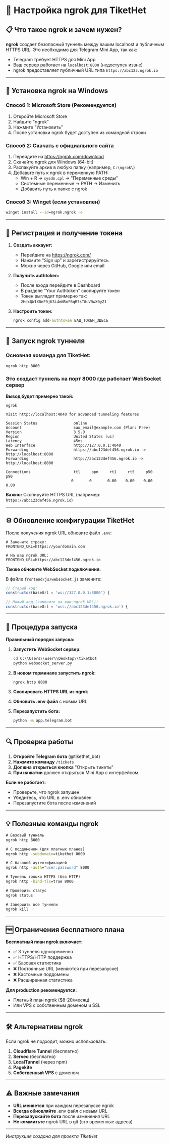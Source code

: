 # 🚀 Настройка ngrok для TiketHet

## 📋 Что такое ngrok и зачем нужен?

**ngrok** создает безопасный туннель между вашим localhost и публичным HTTPS URL. Это необходимо для Telegram Mini App, так как:

- Telegram требует HTTPS для Mini App
- Ваш сервер работает на `localhost:8000` (недоступен извне)
- ngrok предоставляет публичный URL типа `https://abc123.ngrok.io`

---

## 🔧 Установка ngrok на Windows

### Способ 1: Microsoft Store (Рекомендуется)
1. Откройте Microsoft Store
2. Найдите "ngrok" 
3. Нажмите "Установить"
4. После установки ngrok будет доступен из командной строки

### Способ 2: Скачать с официального сайта
1. Перейдите на https://ngrok.com/download
2. Скачайте ngrok для Windows (64-bit)
3. Распакуйте архив в любую папку (например, `C:\ngrok\`)
4. Добавьте путь к ngrok в переменную PATH:
   - Win + R → `sysdm.cpl` → "Переменные среды"
   - Системные переменные → PATH → Изменить
   - Добавить путь к папке с ngrok

### Способ 3: Winget (если установлен)
```cmd
winget install --id=ngrok.ngrok -e
```

---

## 🔑 Регистрация и получение токена

1. **Создать аккаунт:**
   - Перейдите на https://ngrok.com/
   - Нажмите "Sign up" и зарегистрируйтесь
   - Можно через GitHub, Google или email

2. **Получить authtoken:**
   - После входа перейдите в Dashboard
   - В разделе "Your Authtoken" скопируйте токен
   - Токен выглядит примерно так: `2HdxQW1X8eF9jK3L4mN5oP6qR7sT8uV9wX0yZ1`

3. **Настроить токен:**
   ```cmd
   ngrok config add-authtoken ВАШ_ТОКЕН_ЗДЕСЬ
   ```

---

## 🚀 Запуск ngrok туннеля

### Основная команда для TiketHet:
```cmd
ngrok http 8000
```

### Это создаст туннель на порт 8000 где работает WebSocket сервер

**Вывод будет примерно такой:**
```
ngrok                                                                                                               
                                                                                                                    
Visit http://localhost:4040 for advanced tunneling features                                                        
                                                                                                                    
Session Status                online                                                                               
Account                       ваш_email@example.com (Plan: Free)                                                    
Version                       3.5.0                                                                                
Region                        United States (us)                                                                   
Latency                       45ms                                                                                 
Web Interface                 http://127.0.0.1:4040                                                               
Forwarding                    https://abc123def456.ngrok.io -> http://localhost:8000                             
Forwarding                    http://abc123def456.ngrok.io -> http://localhost:8000                              
                                                                                                                    
Connections                   ttl     opn     rt1     rt5     p50     p90                                         
                             0       0       0.00    0.00    0.00    0.00   
```

**Важно:** Скопируйте HTTPS URL (например: `https://abc123def456.ngrok.io`)

---

## ⚙️ Обновление конфигурации TiketHet

После получения ngrok URL обновите файл `.env`:

```env
# Замените строку:
FRONTEND_URL=https://yourdomain.com

# На ваш ngrok URL:
FRONTEND_URL=https://abc123def456.ngrok.io
```

**Также обновите WebSocket подключения:**

В файле `frontend/js/websocket.js` замените:
```javascript
// Старый код:
constructor(baseUrl = 'ws://127.0.0.1:8000') {

// Новый код (замените на ваш ngrok URL):
constructor(baseUrl = 'wss://abc123def456.ngrok.io') {
```

---

## 🔄 Процедура запуска

**Правильный порядок запуска:**

1. **Запустить WebSocket сервер:**
   ```cmd
   cd C:\\Users\\user\\Desktop\\tiketbot
   python websocket_server.py
   ```

2. **В новом терминале запустить ngrok:**
   ```cmd
   ngrok http 8000
   ```

3. **Скопировать HTTPS URL из ngrok**

4. **Обновить .env файл** с новым URL

5. **Перезапустить бота:**
   ```cmd
   python -m app.telegram.bot
   ```

---

## 🔍 Проверка работы

1. **Откройте Telegram бота** (@tikethet_bot)
2. **Нажмите команду** `/tickets`
3. **Должна открыться кнопка** "Открыть тикеты" 
4. **При нажатии** должен открыться Mini App с интерфейсом

**Если не работает:**
- Проверьте, что ngrok запущен
- Убедитесь, что URL в .env обновлен
- Перезапустите бота после изменений

---

## 💡 Полезные команды ngrok

```cmd
# Базовый туннель
ngrok http 8000

# С поддоменом (для платных планов)
ngrok http -subdomain=tikethet 8000

# С базовой аутентификацией
ngrok http -auth="user:password" 8000

# Туннель только HTTPS (без HTTP)
ngrok http -bind-tls=true 8000

# Проверить статус
ngrok status

# Завершить все туннели
ngrok kill
```

---

## 🆓 Ограничения бесплатного плана

**Бесплатный план ngrok включает:**
- ✅ 3 туннеля одновременно  
- ✅ HTTPS/HTTP поддержка
- ✅ Базовая статистика
- ❌ Постоянные URL (меняются при перезапуске)
- ❌ Кастомные поддомены
- ❌ Расширенная статистика

**Для production рекомендуется:**
- Платный план ngrok ($8-20/месяц)
- Или VPS с собственным доменом и SSL

---

## 🛠️ Альтернативы ngrok

Если ngrok не подходит, можно использовать:

1. **Cloudflare Tunnel** (бесплатно)
2. **Serveo** (бесплатно) 
3. **LocalTunnel** (через npm)
4. **Pagekite** 
5. **Собственный VPS** с доменом

---

## ⚠️ Важные замечания

- **URL меняется** при каждом перезапуске ngrok
- **Всегда обновляйте** .env файл с новым URL
- **Перезапускайте бота** после изменения URL
- **Не коммитьте** ngrok URL в git (это временные адреса)

---

*Инструкция создана для проекта TiketHet*